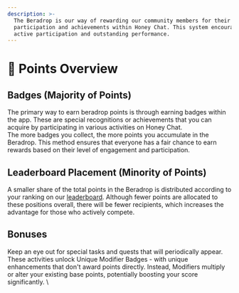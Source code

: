 ```yaml
---
description: >-
  The Beradrop is our way of rewarding our community members for their
  participation and achievements within Honey Chat. This system encourages both
  active participation and outstanding performance.
---
```


# 🚀 Points Overview

## Badges (Majority of Points)

The primary way to earn beradrop points is through earning badges within the app. These are special recognitions or achievements that you can acquire by participating in various activities on Honey Chat. \
The more badges you collect, the more points you accumulate in the Beradrop. This method ensures that everyone has a fair chance to earn rewards based on their level of engagement and participation.

## Leaderboard Placement (Minority of Points)

A smaller share of the total points in the Beradrop is distributed according to your ranking on our [leaderboard](../airdrop/leaderboard.md). Although fewer points are allocated to these positions overall, there will be fewer recipients, which increases the advantage for those who actively compete.

## Bonuses

Keep an eye out for special tasks and quests that will periodically appear. These activities unlock Unique Modifier Badges - with unique enhancements that don't award points directly. Instead, Modifiers multiply or alter your existing base points, potentially boosting your score significantly. \
